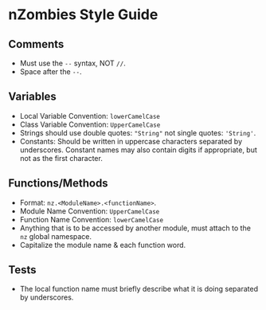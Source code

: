 # nZombies Style Guide

## Comments
- Must use the `--` syntax, NOT `//`.
- Space after the `--`.

## Variables
- Local Variable Convention: `lowerCamelCase`
- Class Variable Convention: `UpperCamelCase`
- Strings should use double quotes: `"String"` not single quotes: `'String'`.
- Constants: Should be written in uppercase characters separated by underscores. Constant names may also contain digits if appropriate, but not as the first character.

## Functions/Methods
- Format: `nz.<ModuleName>.<functionName>`.
- Module Name Convention: `UpperCamelCase`
- Function Name Convention: `lowerCamelCase`
- Anything that is to be accessed by another module, must attach to the `nz` global namespace.
- Capitalize the module name & each function word.

## Tests
- The local function name must briefly describe what it is doing separated by underscores.
